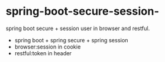 # spring-boot-secure-session-
spring boot secure + session user in browser and restful.

+ spring boot + spring secure + spring session
+ browser:session in cookie
+ restful:token in header
